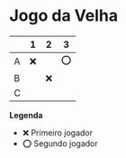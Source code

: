 # Jogo da Velha

|   | 1 | 2 | 3 |
|---|---|---|---|
| A |❌|   |  ⭕ |
| B |   | ❌  |   |
| C |   |   |   |

**Legenda**

- ❌ Primeiro jogador 
- ⭕ Segundo jogador